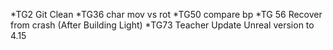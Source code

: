 *TG2 Git Clean
*TG36 char mov vs rot
*TG50 compare bp 
*TG 56 Recover from crash (After Building Light)
*TG73 Teacher Update Unreal version to 4.15